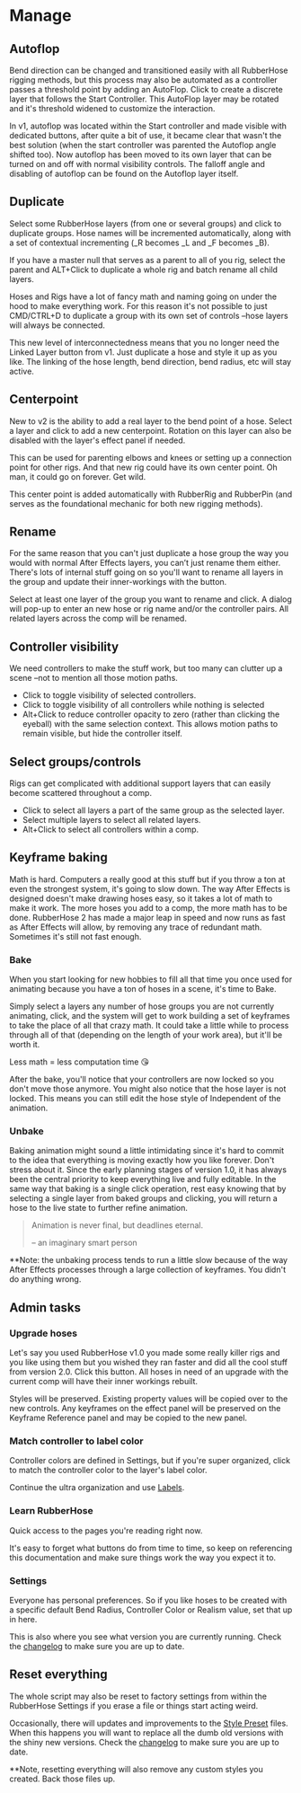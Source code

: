# Manage

<Screenshot 
    url="/rubberhose2/manage-buttons.png" 
    alt="RH2 style buttons"
    width="800px" />

## Autoflop

Bend direction can be changed and transitioned easily with all RubberHose rigging methods, but this process may also be automated as a controller passes a threshold point by adding an AutoFlop. Click to create a discrete layer that follows the Start Controller. This AutoFlop layer may be rotated and it's threshold widened to customize the interaction. 

<Screenshot 
    url="/rubberhose2/manage-autoflop.gif" 
    alt="RH2 Styles"
    width="350px" 
    right />
In v1, autoflop was located within the Start controller and made visible with dedicated buttons, after quite a bit of use, it became clear that wasn't the best solution (when the start controller was parented the Autoflop angle shifted too). Now autoflop has been moved to its own layer that can be turned on and off with normal visibility controls. The falloff angle and disabling of autoflop can be found on the Autoflop layer itself.


## Duplicate
Select some RubberHose layers (from one or several groups) and click to duplicate groups. Hose names will be incremented automatically, along with a set of contextual incrementing (_R becomes _L and _F becomes _B). 

If you have a master null that serves as a parent to all of you rig, select the parent and ALT+Click to duplicate a whole rig and batch rename all child layers. 

Hoses and Rigs have a lot of fancy math and naming going on under the hood to make everything work. For this reason it's not possible to just CMD/CTRL+D to duplicate a group with its own set of controls –hose layers will always be connected. 

This new level of interconnectedness means that you no longer need the Linked Layer button from v1. Just duplicate a hose and style it up as you like. The linking of the hose length, bend direction, bend radius, etc will stay active. 


## Centerpoint
New to v2 is the ability to add a real layer to the bend point of a hose. Select a layer and click to add a new centerpoint. Rotation on this layer can also be disabled with the layer's effect panel if needed.

This can be used for parenting elbows and knees or setting up a connection point for other rigs. And that new rig could have its own center point. Oh man, it could go on forever. Get wild. 

This center point is added automatically with RubberRig and RubberPin (and serves as the foundational mechanic for both new rigging methods). 


## Rename
For the same reason that you can't just duplicate a hose group the way you would with normal After Effects layers, you can’t just rename them either. There's lots of internal stuff going on so you'll want to rename all layers in the group and update their inner-workings with the button. 

Select at least one layer of the group you want to rename and click. A dialog will pop-up to enter an new hose or rig name and/or the controller pairs. All related layers across the comp will be renamed. 


## Controller visibility
We need controllers to make the stuff work, but too many can clutter up a scene –not to mention all those motion paths. 

- Click to toggle visibility of selected controllers.
- Click to toggle visibility of all controllers while nothing is selected
- Alt+Click to reduce controller opacity to zero (rather than clicking the eyeball) with the same selection context. This allows motion paths to remain visible, but hide the controller itself.


## Select groups/controls
Rigs can get complicated with additional support layers that can easily become scattered throughout a comp. 

- Click to select all layers a part of the same group as the selected layer.
- Select multiple layers to select all related layers.
- Alt+Click to select all controllers within a comp.


## Keyframe baking

<Screenshot 
    url="/rubberhose2/manage-baking.gif" 
    alt="RH2 Styles"
    width="350px" 
    right />

Math is hard. Computers a really good at this stuff but if you throw a ton at even the strongest system, it's going to slow down. The way After Effects is designed doesn't make drawing hoses easy, so it takes a lot of math to make it work. The more hoses you add to a comp, the more math has to be done. RubberHose 2 has made a major leap in speed and now runs as fast as After Effects will allow, by removing any trace of redundant math. Sometimes it's still not fast enough.

### Bake
When you start looking for new hobbies to fill all that time you once used for animating because you have a ton of hoses in a scene, it's time to Bake.

Simply select a layers any number of hose groups you are not currently animating, click, and the system will get to work building a set of keyframes to take the place of all that crazy math. It could take a little while to process through all of that (depending on the length of your work area), but it'll be worth it.

Less math = less computation time 😘

After the bake, you'll notice that your controllers are now locked so you don't move those anymore. You might also notice that the hose layer is not locked. This means you can still edit the hose style of Independent of the animation. 

### Unbake
Baking animation might sound a little intimidating since it's hard to commit to the idea that everything is moving exactly how you like forever. Don't stress about it. Since the early planning stages of version 1.0, it has always been the central priority to keep everything live and fully editable. In the same way that baking is a single click operation, rest easy knowing that by selecting a single layer from baked groups and clicking, you will return a hose to the live state to further refine animation.

> Animation is never final, but deadlines eternal. 
> 
> – an imaginary smart person

**Note: the unbaking process tends to run a little slow because of the way After Effects processes through a large collection of keyframes. You didn't do anything wrong.


## Admin tasks

### Upgrade hoses
Let's say you used RubberHose v1.0 you made some really killer rigs and you like using them but you wished they ran faster and did all the cool stuff from version 2.0. Click this button. All hoses in need of an upgrade with the current comp will have their inner workings rebuilt.

Styles will be preserved. Existing property values will be copied over to the new controls. Any keyframes on the effect panel will be preserved on the Keyframe Reference panel and may be copied to the new panel.

### Match controller to label color
Controller colors are defined in Settings, but if you're super organized, click to match the controller color to the layer's label color. 

Continue the ultra organization and use [Labels](https://aescripts.com/labels/). 

### Learn RubberHose
Quick access to the pages you're reading right now.

It's easy to forget what buttons do from time to time, so keep on referencing this documentation and make sure things work the way you expect it to.

### Settings
Everyone has personal preferences. So if you like hoses to be created with a specific default Bend Radius, Controller Color or Realism value, set that up in here.

This is also where you see what version you are currently running. Check the [changelog](changelog) to make sure you are up to date.


## Reset everything

<Screenshot 
    url="/rubberhose2/manage-reset.gif" 
    alt="RH2 Styles"
    width="400px" 
    right />

The whole script may also be reset to factory settings from within the RubberHose Settings if you erase a file or things start acting weird.

Occasionally, there will updates and improvements to the [Style Preset](style.html#included-styles) files. When this happens you will want to replace all the dumb old versions with the shiny new versions. Check the [changelog](changelog) to make sure you are up to date.

**Note, resetting everything will also remove any custom styles you created. Back those files up. 